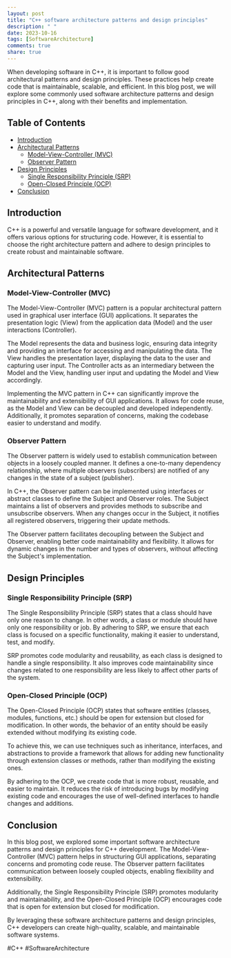 ```yaml
---
layout: post
title: "C++ software architecture patterns and design principles"
description: " "
date: 2023-10-16
tags: [SoftwareArchitecture]
comments: true
share: true
---
```


When developing software in C++, it is important to follow good architectural patterns and design principles. These practices help create code that is maintainable, scalable, and efficient. In this blog post, we will explore some commonly used software architecture patterns and design principles in C++, along with their benefits and implementation.

## Table of Contents
- [Introduction](#introduction)
- [Architectural Patterns](#architectural-patterns)
  - [Model-View-Controller (MVC)](#model-view-controller-mvc)
  - [Observer Pattern](#observer-pattern)
- [Design Principles](#design-principles)
  - [Single Responsibility Principle (SRP)](#single-responsibility-principle-srp)
  - [Open-Closed Principle (OCP)](#open-closed-principle-ocp)
- [Conclusion](#conclusion)

## Introduction <a name="introduction"></a>

C++ is a powerful and versatile language for software development, and it offers various options for structuring code. However, it is essential to choose the right architecture pattern and adhere to design principles to create robust and maintainable software.

## Architectural Patterns <a name="architectural-patterns"></a>

### Model-View-Controller (MVC) <a name="model-view-controller-mvc"></a>

The Model-View-Controller (MVC) pattern is a popular architectural pattern used in graphical user interface (GUI) applications. It separates the presentation logic (View) from the application data (Model) and the user interactions (Controller).

The Model represents the data and business logic, ensuring data integrity and providing an interface for accessing and manipulating the data. The View handles the presentation layer, displaying the data to the user and capturing user input. The Controller acts as an intermediary between the Model and the View, handling user input and updating the Model and View accordingly.

Implementing the MVC pattern in C++ can significantly improve the maintainability and extensibility of GUI applications. It allows for code reuse, as the Model and View can be decoupled and developed independently. Additionally, it promotes separation of concerns, making the codebase easier to understand and modify.

### Observer Pattern <a name="observer-pattern"></a>

The Observer pattern is widely used to establish communication between objects in a loosely coupled manner. It defines a one-to-many dependency relationship, where multiple observers (subscribers) are notified of any changes in the state of a subject (publisher).

In C++, the Observer pattern can be implemented using interfaces or abstract classes to define the Subject and Observer roles. The Subject maintains a list of observers and provides methods to subscribe and unsubscribe observers. When any changes occur in the Subject, it notifies all registered observers, triggering their update methods.

The Observer pattern facilitates decoupling between the Subject and Observer, enabling better code maintainability and flexibility. It allows for dynamic changes in the number and types of observers, without affecting the Subject's implementation.

## Design Principles <a name="design-principles"></a>

### Single Responsibility Principle (SRP) <a name="single-responsibility-principle-srp"></a>

The Single Responsibility Principle (SRP) states that a class should have only one reason to change. In other words, a class or module should have only one responsibility or job. By adhering to SRP, we ensure that each class is focused on a specific functionality, making it easier to understand, test, and modify.

SRP promotes code modularity and reusability, as each class is designed to handle a single responsibility. It also improves code maintainability since changes related to one responsibility are less likely to affect other parts of the system.

### Open-Closed Principle (OCP) <a name="open-closed-principle-ocp"></a>

The Open-Closed Principle (OCP) states that software entities (classes, modules, functions, etc.) should be open for extension but closed for modification. In other words, the behavior of an entity should be easily extended without modifying its existing code.

To achieve this, we can use techniques such as inheritance, interfaces, and abstractions to provide a framework that allows for adding new functionality through extension classes or methods, rather than modifying the existing ones.

By adhering to the OCP, we create code that is more robust, reusable, and easier to maintain. It reduces the risk of introducing bugs by modifying existing code and encourages the use of well-defined interfaces to handle changes and additions.

## Conclusion <a name="conclusion"></a>

In this blog post, we explored some important software architecture patterns and design principles for C++ development. The Model-View-Controller (MVC) pattern helps in structuring GUI applications, separating concerns and promoting code reuse. The Observer pattern facilitates communication between loosely coupled objects, enabling flexibility and extensibility.

Additionally, the Single Responsibility Principle (SRP) promotes modularity and maintainability, and the Open-Closed Principle (OCP) encourages code that is open for extension but closed for modification.

By leveraging these software architecture patterns and design principles, C++ developers can create high-quality, scalable, and maintainable software systems.

\#C++ #SoftwareArchitecture